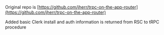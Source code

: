 Original repo is [https://github.com/jherr/trpc-on-the-app-router](https://github.com/jherr/trpc-on-the-app-router)

Added basic Clerk install and auth information is returned from RSC to tRPC procedure

